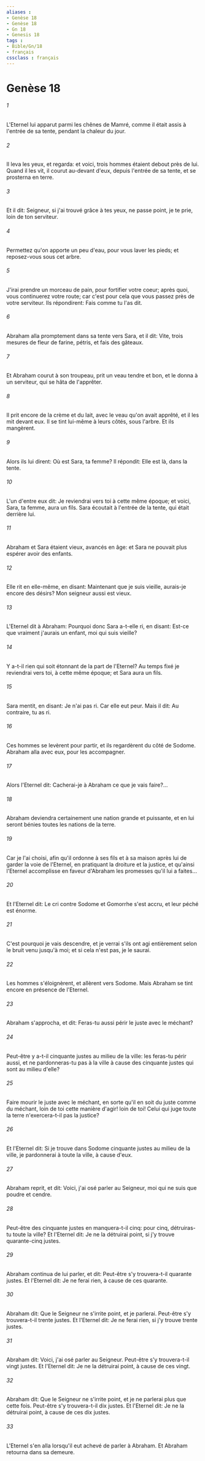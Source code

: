 ```yaml
---
aliases : 
- Genèse 18
- Genèse 18
- Gn 18
- Genesis 18
tags : 
- Bible/Gn/18
- français
cssclass : français
---
```


# Genèse 18

###### 1
L'Eternel lui apparut parmi les chênes de Mamré, comme il était assis à l'entrée de sa tente, pendant la chaleur du jour.
###### 2
Il leva les yeux, et regarda: et voici, trois hommes étaient debout près de lui. Quand il les vit, il courut au-devant d'eux, depuis l'entrée de sa tente, et se prosterna en terre.
###### 3
Et il dit: Seigneur, si j'ai trouvé grâce à tes yeux, ne passe point, je te prie, loin de ton serviteur.
###### 4
Permettez qu'on apporte un peu d'eau, pour vous laver les pieds; et reposez-vous sous cet arbre.
###### 5
J'irai prendre un morceau de pain, pour fortifier votre coeur; après quoi, vous continuerez votre route; car c'est pour cela que vous passez près de votre serviteur. Ils répondirent: Fais comme tu l'as dit.
###### 6
Abraham alla promptement dans sa tente vers Sara, et il dit: Vite, trois mesures de fleur de farine, pétris, et fais des gâteaux.
###### 7
Et Abraham courut à son troupeau, prit un veau tendre et bon, et le donna à un serviteur, qui se hâta de l'apprêter.
###### 8
Il prit encore de la crème et du lait, avec le veau qu'on avait apprêté, et il les mit devant eux. Il se tint lui-même à leurs côtés, sous l'arbre. Et ils mangèrent.
###### 9
Alors ils lui dirent: Où est Sara, ta femme? Il répondit: Elle est là, dans la tente.
###### 10
L'un d'entre eux dit: Je reviendrai vers toi à cette même époque; et voici, Sara, ta femme, aura un fils. Sara écoutait à l'entrée de la tente, qui était derrière lui.
###### 11
Abraham et Sara étaient vieux, avancés en âge: et Sara ne pouvait plus espérer avoir des enfants.
###### 12
Elle rit en elle-même, en disant: Maintenant que je suis vieille, aurais-je encore des désirs? Mon seigneur aussi est vieux.
###### 13
L'Eternel dit à Abraham: Pourquoi donc Sara a-t-elle ri, en disant: Est-ce que vraiment j'aurais un enfant, moi qui suis vieille?
###### 14
Y a-t-il rien qui soit étonnant de la part de l'Eternel? Au temps fixé je reviendrai vers toi, à cette même époque; et Sara aura un fils.
###### 15
Sara mentit, en disant: Je n'ai pas ri. Car elle eut peur. Mais il dit: Au contraire, tu as ri.
###### 16
Ces hommes se levèrent pour partir, et ils regardèrent du côté de Sodome. Abraham alla avec eux, pour les accompagner.
###### 17
Alors l'Eternel dit: Cacherai-je à Abraham ce que je vais faire?...
###### 18
Abraham deviendra certainement une nation grande et puissante, et en lui seront bénies toutes les nations de la terre.
###### 19
Car je l'ai choisi, afin qu'il ordonne à ses fils et à sa maison après lui de garder la voie de l'Eternel, en pratiquant la droiture et la justice, et qu'ainsi l'Eternel accomplisse en faveur d'Abraham les promesses qu'il lui a faites...
###### 20
Et l'Eternel dit: Le cri contre Sodome et Gomorrhe s'est accru, et leur péché est énorme.
###### 21
C'est pourquoi je vais descendre, et je verrai s'ils ont agi entièrement selon le bruit venu jusqu'à moi; et si cela n'est pas, je le saurai.
###### 22
Les hommes s'éloignèrent, et allèrent vers Sodome. Mais Abraham se tint encore en présence de l'Eternel.
###### 23
Abraham s'approcha, et dit: Feras-tu aussi périr le juste avec le méchant?
###### 24
Peut-être y a-t-il cinquante justes au milieu de la ville: les feras-tu périr aussi, et ne pardonneras-tu pas à la ville à cause des cinquante justes qui sont au milieu d'elle?
###### 25
Faire mourir le juste avec le méchant, en sorte qu'il en soit du juste comme du méchant, loin de toi cette manière d'agir! loin de toi! Celui qui juge toute la terre n'exercera-t-il pas la justice?
###### 26
Et l'Eternel dit: Si je trouve dans Sodome cinquante justes au milieu de la ville, je pardonnerai à toute la ville, à cause d'eux.
###### 27
Abraham reprit, et dit: Voici, j'ai osé parler au Seigneur, moi qui ne suis que poudre et cendre.
###### 28
Peut-être des cinquante justes en manquera-t-il cinq: pour cinq, détruiras-tu toute la ville? Et l'Eternel dit: Je ne la détruirai point, si j'y trouve quarante-cinq justes.
###### 29
Abraham continua de lui parler, et dit: Peut-être s'y trouvera-t-il quarante justes. Et l'Eternel dit: Je ne ferai rien, à cause de ces quarante.
###### 30
Abraham dit: Que le Seigneur ne s'irrite point, et je parlerai. Peut-être s'y trouvera-t-il trente justes. Et l'Eternel dit: Je ne ferai rien, si j'y trouve trente justes.
###### 31
Abraham dit: Voici, j'ai osé parler au Seigneur. Peut-être s'y trouvera-t-il vingt justes. Et l'Eternel dit: Je ne la détruirai point, à cause de ces vingt.
###### 32
Abraham dit: Que le Seigneur ne s'irrite point, et je ne parlerai plus que cette fois. Peut-être s'y trouvera-t-il dix justes. Et l'Eternel dit: Je ne la détruirai point, à cause de ces dix justes.
###### 33
L'Eternel s'en alla lorsqu'il eut achevé de parler à Abraham. Et Abraham retourna dans sa demeure.
